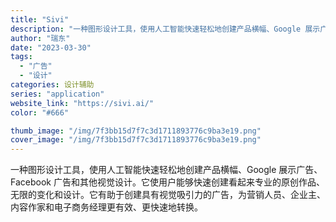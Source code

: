 ```yaml
---
title: "Sivi"
description: "一种图形设计工具，使用人工智能快速轻松地创建产品横幅、Google 展示广告、Facebook 广告和其他视觉设计。它使"
author: "瑞东"
date: "2023-03-30"
tags:
  - "广告"
  - "设计"
categories: 设计辅助
series: "application"
website_link: "https://sivi.ai/"
color: "#666"

thumb_image: "/img/7f3bb15d7f7c3d1711893776c9ba3e19.png"
cover_image: "/img/7f3bb15d7f7c3d1711893776c9ba3e19.png"
---
```


一种图形设计工具，使用人工智能快速轻松地创建产品横幅、Google 展示广告、Facebook 广告和其他视觉设计。它使用户能够快速创建看起来专业的原创作品、无限的变化和设计。它有助于创建具有视觉吸引力的广告，为营销人员、企业主、内容作家和电子商务经理更有效、更快速地转换。 